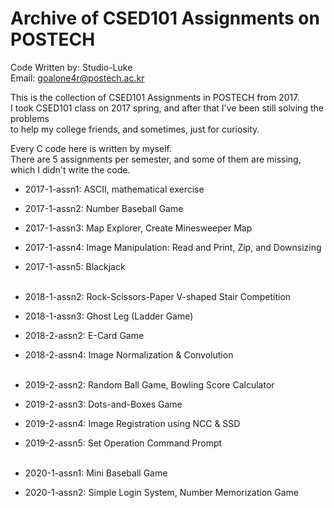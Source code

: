 # Archive of CSED101 Assignments on POSTECH

Code Written by: Studio-Luke <br>
Email: goalone4r@postech.ac.kr

This is the collection of CSED101 Assignments in POSTECH from 2017.<br>
I took CSED101 class on 2017 spring, and after that I've been still solving the problems<br>
to help my college friends, and sometimes, just for curiosity.<br>

Every C code here is written by myself.<br>
There are 5 assignments per semester, and some of them are missing, which I didn't write the code.

- 2017-1-assn1: ASCII, mathematical exercise
- 2017-1-assn2: Number Baseball Game
- 2017-1-assn3: Map Explorer, Create Minesweeper Map
- 2017-1-assn4: Image Manipulation: Read and Print, Zip, and Downsizing
- 2017-1-assn5: Blackjack<br><br>

- 2018-1-assn2: Rock-Scissors-Paper V-shaped Stair Competition
- 2018-1-assn3: Ghost Leg (Ladder Game)
- 2018-2-assn2: E-Card Game
- 2018-2-assn4: Image Normalization & Convolution<br><br>

- 2019-2-assn2: Random Ball Game, Bowling Score Calculator
- 2019-2-assn3: Dots-and-Boxes Game
- 2019-2-assn4: Image Registration using NCC & SSD
- 2019-2-assn5: Set Operation Command Prompt<br><br>

- 2020-1-assn1: Mini Baseball Game
- 2020-1-assn2: Simple Login System, Number Memorization Game<br><br>


